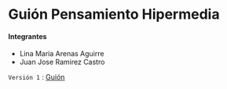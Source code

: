 # Guión Pensamiento Hipermedia


#### Integrantes

* Lina Maria Arenas Aguirre 
* Juan Jose Ramirez Castro
  
`Versión 1` : [Guión](https://github.com/Linita-Arenas/GuionPH/blob/main/guion.docx)
